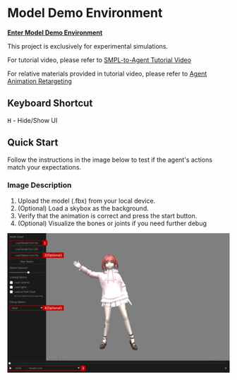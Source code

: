 # Model Demo Environment

**[Enter Model Demo Environment](https://evan901010.github.io/demo_environment/)**

This project is exclusively for experimental simulations.

For tutorial video, please refer to [SMPL-to-Agent Tutorial Video](https://www.youtube.com/watch?v=ggvJGfux340&ab_channel=%E8%83%A1%E7%A5%90%E8%8F%AF)

For relative materials provided in tutorial video, please refer to [Agent Animation Retargeting](https://github.com/evan901010/demo_environment/tree/main/Agent%20Animation%20Retargeting)

## Keyboard Shortcut
<kbd>H</kbd> - Hide/Show UI 

## Quick Start

Follow the instructions in the image below to test if the agent's actions match your expectations.

### Image Description

1. Upload the model (.fbx) from your local device.
2. (Optional) Load a skybox as the background.
3. Verify that the animation is correct and press the start button.
4. (Optional) Visualize the bones or joints if you need further debug

![Description](img/description.png)



